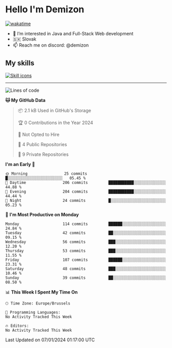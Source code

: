 # Hello I'm Demizon
[![wakatime](https://wakatime.com/badge/user/6ad1949f-d6d7-44f9-9eee-c35e54cc499b.svg)](https://wakatime.com/@6ad1949f-d6d7-44f9-9eee-c35e54cc499b)
- 👀 I’m interested in Java and Full-Stack Web development
- 🇸🇰 Slovak
- 📫 Reach me on discord: @demizon

## My skills
[![Skill icons](https://skillicons.dev/icons?i=java,js,ts,html,css,react,nextjs,tailwind,supabase,py,git,docker,linux,mysql,postgres,mongo&theme=dark)](https://github.com/Demizon3433)

---

<!--START_SECTION:waka-->
![Lines of code](https://img.shields.io/badge/From%20Hello%20World%20I%27ve%20Written-119.4%20thousand%20lines%20of%20code-blue)

**🐱 My GitHub Data** 

> 📦 2.1 kB Used in GitHub's Storage 
 > 
> 🏆 0 Contributions in the Year 2024
 > 
> 🚫 Not Opted to Hire
 > 
> 📜 4 Public Repositories 
 > 
> 🔑 9 Private Repositories 
 > 
**I'm an Early 🐤** 

```text
🌞 Morning                25 commits          █░░░░░░░░░░░░░░░░░░░░░░░░   05.45 % 
🌆 Daytime                206 commits         ███████████░░░░░░░░░░░░░░   44.88 % 
🌃 Evening                204 commits         ███████████░░░░░░░░░░░░░░   44.44 % 
🌙 Night                  24 commits          █░░░░░░░░░░░░░░░░░░░░░░░░   05.23 % 
```
📅 **I'm Most Productive on Monday** 

```text
Monday                   114 commits         ██████░░░░░░░░░░░░░░░░░░░   24.84 % 
Tuesday                  42 commits          ██░░░░░░░░░░░░░░░░░░░░░░░   09.15 % 
Wednesday                56 commits          ███░░░░░░░░░░░░░░░░░░░░░░   12.20 % 
Thursday                 53 commits          ███░░░░░░░░░░░░░░░░░░░░░░   11.55 % 
Friday                   107 commits         ██████░░░░░░░░░░░░░░░░░░░   23.31 % 
Saturday                 48 commits          ███░░░░░░░░░░░░░░░░░░░░░░   10.46 % 
Sunday                   39 commits          ██░░░░░░░░░░░░░░░░░░░░░░░   08.50 % 
```


📊 **This Week I Spent My Time On** 

```text
🕑︎ Time Zone: Europe/Brussels

💬 Programming Languages: 
No Activity Tracked This Week

🔥 Editors: 
No Activity Tracked This Week
```


 Last Updated on 07/01/2024 01:17:00 UTC
<!--END_SECTION:waka-->
